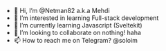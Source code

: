 - 👋 Hi, I’m @Netman82 a.k.a Mehdi
- 👀 I’m interested in learning Full-stack development
- 🌱 I’m currently learning Javascript (Sveltekit)
- 💞️ I’m looking to collaborate on nothing! haha
- 📫 How to reach me on Telegram? @soloim

<!---
Netman82/Netman82 is a ✨ special ✨ repository because its `README.md` (this file) appears on your GitHub profile.
You can click the Preview link to take a look at your changes.
--->
